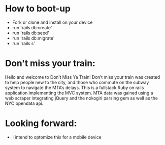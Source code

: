 # How to boot-up
* Fork or clone and install on your device
* run 'rails db:create'
* run 'rails db:seed'
* run 'rails db:migrate'
* run 'rails s'

# Don't miss your train:
Hello and welcome to Don’t Miss Ya Train! Don’t miss your train was created to help people new to the city, and those who commute on the subway system to navigate the MTA’s delays. This is a fullstack Ruby on rails application implementing the MVC system. MTA data was gained using a web scraper integrating jQuery and the nokogiri parsing gem as well as the NYC opendata api. 

# Looking forward:
* I intend to optomize this for a mobile device 
